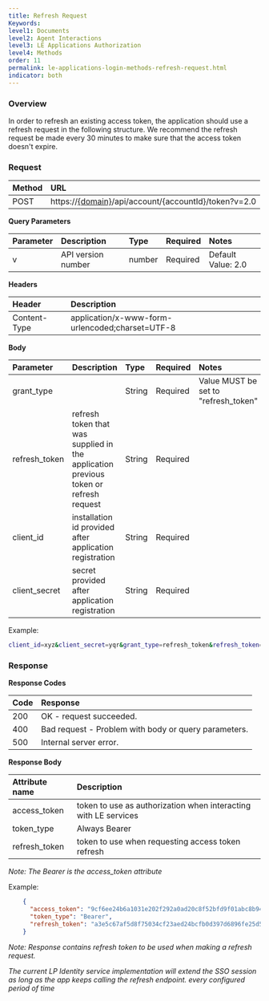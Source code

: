 ```yaml
---
title: Refresh Request
Keywords:
level1: Documents
level2: Agent Interactions
level3: LE Applications Authorization
level4: Methods
order: 11
permalink: le-applications-login-methods-refresh-request.html
indicator: both
---
```


### Overview

In order to refresh an existing access token, the application should use a refresh request in the following structure. We recommend the refresh request be made every 30 minutes to make sure that the access token doesn't expire.

### Request

| Method | URL |
| :--- | :--- |
| POST |  https://[{domain}](https://developers.liveperson.com/agent-domain-domain-api.html)/api/account/{accountId}/token?v=2.0 |

**Query Parameters**

| Parameter | Description | Type | Required | Notes |
| :--- | :--- | :--- | :--- | :--- |
| v | API version number | number| Required | Default Value: 2.0 |

**Headers**

| Header |  Description |
| :--- | :--- |
| Content-Type | application/x-www-form-urlencoded;charset=UTF-8|

**Body**

| Parameter | Description | Type | Required | Notes |
| :--- | :--- | :--- | :--- | :--- |
| grant_type |  | String| Required | Value MUST be set to "refresh_token" |
| refresh_token | refresh token that was supplied in the application previous token or refresh request | String| Required |  |
| client_id | installation id provided after application registration| String| Required |  |
| client_secret | secret provided after application registration| String| Required |  |

Example:

```sh
client_id=xyz&client_secret=yqr&grant_type=refresh_token&refresh_token=SplxlOBeZQQYbYS6WxSbIA
```

### Response

**Response Codes**

| Code | Response |
| :--- | :--- |
| 200 | OK - request succeeded.  |
| 400 | Bad request - Problem with body or query parameters. |
| 500 | Internal server error. |

**Response Body**

| Attribute name | Description |
| :--- | :--- |
| access_token | token to use as authorization when interacting with LE services  |
| token_type | Always Bearer |
| refresh_token | token to use when requesting access token refresh  |


*Note: The Bearer is the access_token attribute*

Example:

```json
    {
      "access_token": "9cf6ee24b6a1031e202f292a0ad20c8f52bfd9f01abc8b9489365995052c6603",
      "token_type": "Bearer",
      "refresh_token": "a3e5c67af5d8f75034cf23aed24bcfb0d397d6896fe25d5043cce0bd5972639e3ad2d198730ab80959ecf7dcc3c54d07cfd4fc22cb4e1f406e673dc814da84133b7f4ff2bfb800128c"
    }
```

*Note: Response contains refresh token to be used when making a refresh request.*


*The current LP Identity service implementation will extend the SSO session as long as the app keeps calling the refresh endpoint. every configured period of time*
